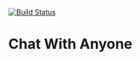 [![Build Status](https://travis-ci.org/hesoyam11/chat-with-anyone.svg?branch=develop)](https://travis-ci.org/hesoyam11/chat-with-anyone)

# Chat With Anyone
